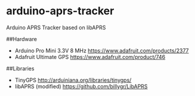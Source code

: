 # arduino-aprs-tracker

Arduino APRS Tracker based on libAPRS

##Hardware
* Arduino Pro Mini 3.3V 8 MHz https://www.adafruit.com/products/2377
* Adafruit Ultimate GPS https://www.adafruit.com/product/746

##Libraries
* TinyGPS http://arduiniana.org/libraries/tinygps/
* libAPRS (modified) https://github.com/billygr/LibAPRS
